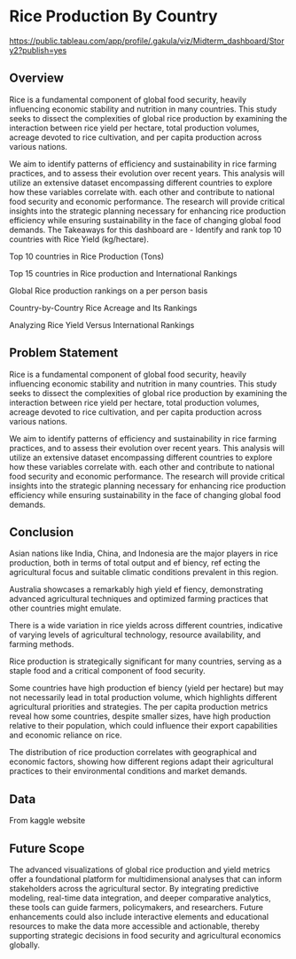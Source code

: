 # Rice Production By Country
https://public.tableau.com/app/profile/.gakula/viz/Midterm_dashboard/Story2?publish=yes

## Overview
Rice is a fundamental component of global food security, heavily influencing economic stability and nutrition in many countries. This study seeks to dissect the complexities of global rice production by examining the interaction between rice yield per hectare, total production volumes, acreage devoted to rice cultivation, and per capita production across various nations.

We aim to identify patterns of efficiency and sustainability in rice farming practices, and to assess their evolution over recent years. This analysis will utilize an extensive dataset encompassing different countries to explore how these variables correlate with. each other and contribute to national food security and economic performance. The research will provide critical insights into the strategic planning necessary for enhancing rice production efficiency while ensuring sustainability in the face of changing global food demands.
The Takeaways for this dashboard are - Identify and rank top 10 countries with Rice Yield (kg/hectare).

Top 10 countries in Rice Production (Tons)

Top 15 countries in Rice production and International Rankings

Global Rice production rankings on a per person basis

Country-by-Country Rice Acreage and Its Rankings

Analyzing Rice Yield Versus International Rankings


## Problem Statement
Rice is a fundamental component of global food security, heavily influencing economic stability and nutrition in many countries. This study seeks to dissect the complexities of global rice production by examining the interaction between rice yield per hectare, total production volumes, acreage devoted to rice cultivation, and per capita production across various nations.

We aim to identify patterns of efficiency and sustainability in rice farming practices, and to assess their evolution over recent years. This analysis will utilize an extensive dataset encompassing different countries to explore how these variables correlate with. each other and contribute to national food security and economic performance. The research will provide critical insights into the strategic planning necessary for enhancing rice production efficiency while ensuring sustainability in the face of changing global food demands.

## Conclusion
Asian nations like India, China, and Indonesia are the major players in rice production, both in terms of total output and ef biency, ref ecting the agricultural focus and suitable climatic conditions prevalent in this region.

Australia showcases a remarkably high yield ef fiency, demonstrating advanced agricultural techniques and optimized farming practices that other countries might emulate.

There is a wide variation in rice yields across different countries, indicative of varying levels of agricultural technology, resource availability, and farming methods.

Rice production is strategically significant for many countries, serving as a staple food and a critical component of food security.

Some countries have high production ef biency (yield per hectare) but may not necessarily lead in total production volume, which highlights different agricultural priorities and strategies.
The per capita production metrics reveal how some countries, despite smaller sizes, have high production relative to their population, which could influence their export capabilities and economic reliance on rice.

The distribution of rice production correlates with geographical and economic factors, showing how different regions adapt their agricultural practices to their environmental conditions and market demands.

## Data 
From kaggle website

## Future Scope
The advanced visualizations of global rice production and yield metrics offer a foundational platform for multidimensional analyses that can inform stakeholders across the agricultural sector. By integrating predictive modeling, real-time data integration, and deeper comparative analytics, these tools can guide farmers, policymakers, and researchers. Future enhancements could also include interactive elements and educational resources to make the data more accessible and actionable, thereby supporting strategic decisions in food security and agricultural economics globally.
